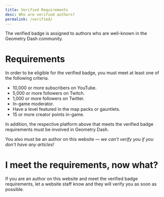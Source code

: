 ```yaml
---
title: Verified Requirements
desc: Who are verified authors?
permalink: /verified/
---
```


The verified badge is assigned to authors who are well-known in the Geometry Dash community.

# Requirements

In order to be eligible for the verified badge, you must meet at least one of the following criteria.

- 10,000 or more subscribers on YouTube.
- 5,000 or more followers on Twitch.
- 1,000 or more followers on Twitter.
- In-game moderator.
- Have a level featured in the map packs or gauntlets.
- 15 or more creator points in-game.

In addition, the respective platform above that meets the verified badge requirements must be involved in Geometry Dash.

You also must be an author on this website — *we can't verify you if you don't have any articles!*

# I meet the requirements, now what?

If you are an author on this website and meet the verified badge requirements, let a website staff know and they will verify you as soon as possible.